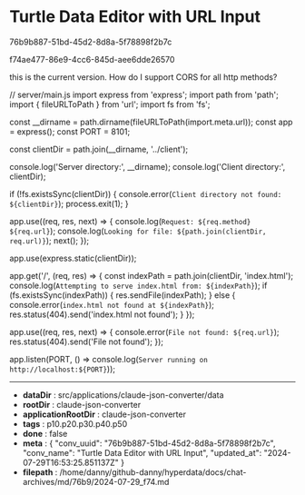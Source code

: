 # Turtle Data Editor with URL Input

76b9b887-51bd-45d2-8d8a-5f78898f2b7c

f74ae477-86e9-4cc6-845d-aee6dde26570

this is the current version. How do I support CORS for all http methods?

// server/main.js
import express from 'express';
import path from 'path';
import { fileURLToPath } from 'url';
import fs from 'fs';

const __dirname = path.dirname(fileURLToPath(import.meta.url));
const app = express();
const PORT = 8101;

const clientDir = path.join(__dirname, '../client');

console.log('Server directory:', __dirname);
console.log('Client directory:', clientDir);

if (!fs.existsSync(clientDir)) {
    console.error(`Client directory not found: ${clientDir}`);
    process.exit(1);
}

app.use((req, res, next) => {
    console.log(`Request: ${req.method} ${req.url}`);
    console.log(`Looking for file: ${path.join(clientDir, req.url)}`);
    next();
});

app.use(express.static(clientDir));

app.get('/', (req, res) => {
    const indexPath = path.join(clientDir, 'index.html');
    console.log(`Attempting to serve index.html from: ${indexPath}`);
    if (fs.existsSync(indexPath)) {
        res.sendFile(indexPath);
    } else {
        console.error(`index.html not found at ${indexPath}`);
        res.status(404).send('index.html not found');
    }
});

app.use((req, res, next) => {
    console.error(`File not found: ${req.url}`);
    res.status(404).send('File not found');
});

app.listen(PORT, () => console.log(`Server running on http://localhost:${PORT}`));

---

* **dataDir** : src/applications/claude-json-converter/data
* **rootDir** : claude-json-converter
* **applicationRootDir** : claude-json-converter
* **tags** : p10.p20.p30.p40.p50
* **done** : false
* **meta** : {
  "conv_uuid": "76b9b887-51bd-45d2-8d8a-5f78898f2b7c",
  "conv_name": "Turtle Data Editor with URL Input",
  "updated_at": "2024-07-29T16:53:25.851137Z"
}
* **filepath** : /home/danny/github-danny/hyperdata/docs/chat-archives/md/76b9/2024-07-29_f74.md
